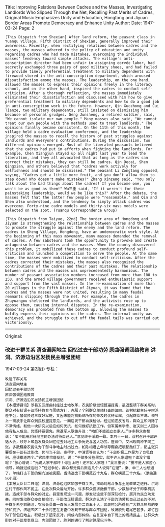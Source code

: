 Title: Improving Relations Between Cadres and the Masses, Investigating Landlords Who Slipped Through the Net, Recalling Past Merits of Cadres, Original Music Emphasizes Unity and Education, Hongtong and Jiyuan Border Areas Promote Democracy and Enhance Unity
Author:
Date: 1947-03-24
Page: 2

    [This Dispatch from Shexian] After land reform, the peasant class in Yuanqu Village, Fifth District of Shexian, generally improved their awareness. Recently, when rectifying relations between cadres and the masses, the masses adhered to the policy of education and unity regarding cadres who had made mistakes, overcoming the individual masses' tendency toward simple attacks. The village's anti-conscription director had been unfair in assigning corvée labor, had secretly exchanged three pairs of good military shoes, and had failed to provide timely preferential treatment to military dependents with firewood stored in the anti-conscription department, which aroused dissatisfaction among the masses. The leadership, on the one hand, allowed the masses to express their opinions freely in the literacy school, and on the other hand, inspired the cadres to conduct self-criticism. After a thorough reflection, the masses immediately eliminated their dissatisfaction and discussed with him how to give preferential treatment to military dependents and how to do a good job in anti-conscription work in the future. However, Qin Xuezhong and Cui Tianze, two military dependents, still insisted on dismissing him because of personal grudges. Geng Junsheng, a retired soldier, said, "We cannot isolate our own people." Many masses also said, "We cannot treat our own people with the methods used to treat landlords." The opinions finally became consistent. On the 11th of this month, the village held a cadre evaluation conference, and the leadership inspired the masses to recall the history of past struggles against landlords and everyone's contributions. During the discussion, two different opinions emerged. Most of the liberated peasants believed that the cadres had put in efforts when fighting the landlords. For example, Chen Xiangjun stayed up all night last year to lead the liberation, and they all advocated that as long as the cadres can correct their mistakes, they can still be cadres. Qin Decai, Shen Qingxian, and others believed that "cadres work actively for selfishness and should be dismissed." The peasant Li Zongtang opposed, saying, "Cadres get a little more fruit, and you don't allow them to step down? Who doesn't make mistakes?" Zhang Xinzeng said, "You only talk about the bad things about the cadres! If you become one, you won't be as good as them!" Wu三重 said, "If it weren't for their painstaking leadership, would we be like this?" After the debate, the masses felt that the latter few people were "reasonable," and Qin and Shen also understood, and the tendency to simply attack cadres was overcome. Forty-nine cadre models and thirty-six mass models were selected on the spot. (Yuanqu Correspondence Group)

    [This Dispatch from Taiyue, 22nd] The border area of Hongdong and Jiyuan is strengthening the relationship between cadres and the masses to promote the struggle against the enemy and the land reform. The cadres in Sheng Village, Hongdong, have an undemocratic work style. At the beginning of this mass movement, many masses demanded the removal of cadres. A few saboteurs took the opportunity to provoke and create antagonism between cadres and the masses. When the county discovered this problem, it mobilized these cadres to conduct profound self-criticism and launched a competition to serve the people. At the same time, the masses were mobilized to conduct self-criticism. After the cadres corrected their mistakes, the masses also recognized the contributions of the cadres and their past mistakes. The relationship between cadres and the masses was unprecedentedly harmonious. The number of peasant association members increased from more than 100 to 250, and the armed village government received enthusiastic support and support from the vast masses. In the re-examination of more than 20 villages in the Fifth District of Jiyuan, it was found that the cadres and the masses were not united, resulting in many feudal remnants slipping through the net. For example, the cadres in Zhuyuangou sheltered the landlords, and the activists rose up to oppose them, causing internal disputes. In the re-examination, democracy was promoted from the bottom up, allowing the masses to boldly express their opinions on the cadres. The internal unity was achieved, and the struggle to cut off the feudal tails was carried out victoriously.



<hr /> 

Original: 


### 改进干群关系  清查漏网地主  回忆过去干部功劳  原曲强调团结教育  洪洞、济源边沿区发扬民主增强团结

1947-03-24
第2版()
专栏：

    改进干群关系
    清查漏网地主
    回忆过去干部功劳
    原曲强调团结教育
    洪洞、济源边沿区发扬民主增强团结
    【本报涉县讯】涉县五区原曲村经过土地改革，农民阶级觉悟普遍提高，最近整顿干群关系时，群众对有错误干部坚持教育与团结方针，克服了个别群众单纯打击的偏向。该村抗勤主任平时派差不公，曾偷换过三双好军鞋，又因未能将抗勤部所存的柴及时优待军属，引起群众不满。领导上一面放手让群众到民校里提意见，一面启发干部自我检讨。经过彻底反省后，群众立即消除了不满情绪，和他一块研究以后应如何优抗，如何做好抗勤工作，但军属秦学忠、崔天则二人因与他有私人成见，仍坚持要罢免。荣退军人耿俊升说：“咱们不能孤立自家人。”许多群众也都说：“咱不能用对待地主的办法对待自己人。”意见终于渐趋一致。本月十一日，该村召开干部评选大会，领导上即启发群众回忆过去对地主斗争历史与各人功劳。座谈中，又出现两种不同主张。多数翻身农民认为干部斗争地主时出过力，如陈相君去年领导翻身把眼都熬红了，都主张只要现在干部有过能改，仍可当干部。秦得才、申清贤等则认为：“干部积极工作是为了自私自利，应该撤还两个。”农民李宗唐反对，说：“干部多分些果实，就不许人家退啦？谁没个错呢？”张心增说：“光说人家干部坏！你当上吧！还不如人家哩！”吴三重说：“要不是人家苦心领导，咱就过成这啦？”经过争论，群众都觉得后面这几个人说得“在理”，秦、申二人也想通了，单纯打击干部的偏向遂被克服。当场选出干部模范四十九名，群众模范三十六名。（原曲通讯小组）
    【本报太岳廿二日电】洪洞、济源边沿区加强干群关系，推动对敌斗争与土地改革之进行。洪洞生村干部作风不民主，在此次群众运动开始，许多群众要求撤换干部。少数破坏分子即乘机挑拨，造成干部与群众的对立。县里发现这一问题，即发动这些干部深刻检讨，展开为民立功竞赛。同时发动群众亦自相检讨。干部改正错误后，群众亦认清了干部的功劳和自己过去的不对，干群关系空前融洽，农会会员由一百余人发展至二百五十人，武装村公所得到广大群众热烈的支持和拥护。济垣五区二十余村庄在复查中发现干部与群众不团结，致漏脱封建尾巴甚多。如竹园沟干部包庇地主，积极分子起来反对，闹成内部纠纷。在复查中自下而上的发扬民主，让群众大胆的对干部发表意见，内部团结了，胜利的进行了割封建尾巴斗争。
